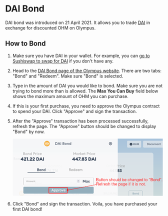 # DAI Bond

DAI bond was introduced on 21 April 2021. It allows you to trade [DAI](https://www.coingecko.com/en/coins/dai) in exchange for discounted OHM on Olympus.

## How to Bond

1. Make sure you have DAI in your wallet. For example, you can [go to Sushiswap to swap for DAI](https://app.sushi.com/swap?inputCurrency=&outputCurrency=0x6b175474e89094c44da98b954eedeac495271d0f) if you don't have any.
2. Head to the [DAI Bond page of the Olympus website](https://app.olympusdao.finance/#/bonds/dai). There are two tabs: "Bond" and "Redeem". Make sure "Bond" is selected.
3. Type in the amount of DAI you would like to bond. Make sure you are not trying to bond more than is allowed. The **Max You Can Buy** field below shows the maximum amount of OHM you can purchase.
4. If this is your first purchase, you need to approve the Olympus contract to spend your DAI. Click "Approve" and sign the transaction.
5. After the "Approve" transaction has been processed successfully, refresh the page. The "Approve" button should be changed to display "Bond" by now.

   ![Refresh the page after the token approval process](../../.gitbook/assets/bond_dai_refresh%20%281%29.png)

6. Click "Bond" and sign the transaction. Voila, you have purchased your first DAI bond!

